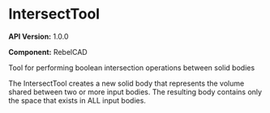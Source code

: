 # IntersectTool

**API Version:** 1.0.0

**Component:** RebelCAD

Tool for performing boolean intersection operations between solid bodies

The IntersectTool creates a new solid body that represents the volume shared
between two or more input bodies. The resulting body contains only the space
that exists in ALL input bodies.

